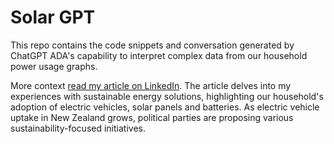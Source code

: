 # Solar GPT
This repo contains the code snippets and conversation generated by ChatGPT ADA's capability to interpret complex data from our household power usage graphs. 

More context [read my article on LinkedIn](https://www.linkedin.com/posts/nigel-parker_chatgpt-chatgpt4vision-sustainableenergy-activity-7118051038837813248-vYOF?utm_source=share&utm_medium=member_desktop). The article delves into my experiences with sustainable energy solutions, highlighting our household's adoption of electric vehicles, solar panels and batteries. As electric vehicle uptake in New Zealand grows, political parties are proposing various sustainability-focused initiatives.
